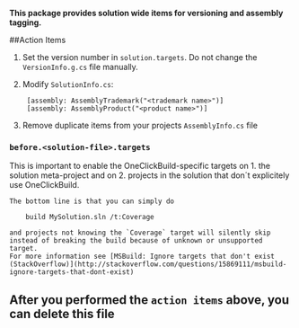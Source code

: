 
**This package provides solution wide items for versioning and assembly tagging.**

##Action Items

1. Set the version number in `solution.targets`. Do not change the `VersionInfo.g.cs` file manually.

2. Modify `SolutionInfo.cs`:

		[assembly: AssemblyTrademark("<trademark name>")]
		[assembly: AssemblyProduct("<product name>")]
    
3. Remove duplicate items from your projects `AssemblyInfo.cs` file

### `before.<solution-file>.targets`

This is important to enable the OneClickBuild-specific targets on 
	1. the solution meta-project and on
	2. projects in the solution that don´t explicitely use OneClickBuild.
 
	The bottom line is that you can simply do

		build MySolution.sln /t:Coverage

	and projects not knowing the `Coverage` target will silently skip instead of breaking the build because of unknown or unsupported target.
	For more information see [MSBuild: Ignore targets that don't exist (StackOverflow)](http://stackoverflow.com/questions/15869111/msbuild-ignore-targets-that-dont-exist)


## After you performed the `action items` above, you can delete this file